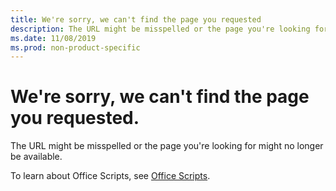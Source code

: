 ```yaml
---
title: We're sorry, we can't find the page you requested
description: The URL might be misspelled or the page you're looking for might no longer be available.
ms.date: 11/08/2019
ms.prod: non-product-specific
---
```


# We're sorry, we can't find the page you requested.

The URL might be misspelled or the page you're looking for might no longer be available.  

To learn about Office Scripts, see [Office Scripts](/office/dev/scripts/index).
